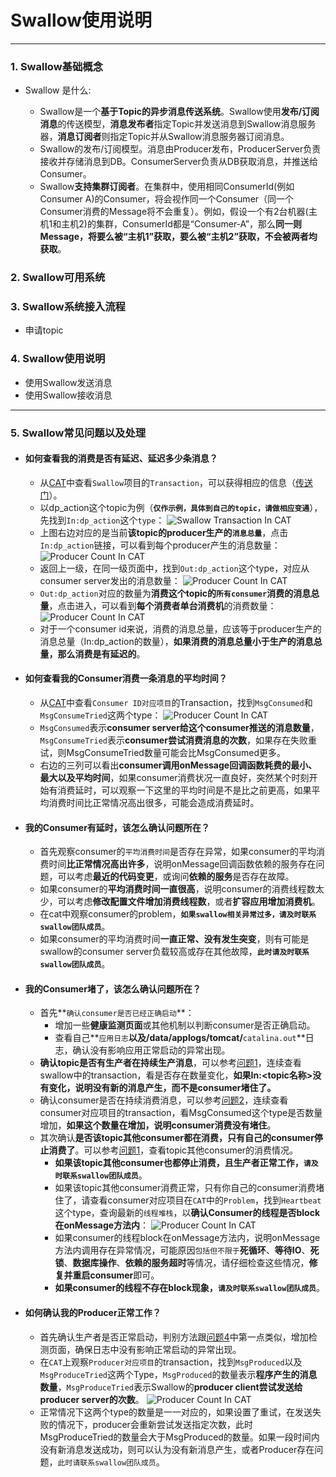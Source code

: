 # Swallow使用说明

* * * 

### 1. Swallow基础概念

* Swallow 是什么:

	* Swallow是一个**基于Topic的异步消息传送系统**。Swallow使用**发布/订阅消息**的传送模型，**消息发布者**指定Topic并发送消息到Swallow消息服务器，**消息订阅者**则指定Topic并从Swallow消息服务器订阅消息。
	* Swallow的发布/订阅模型。消息由Producer发布，ProducerServer负责接收并存储消息到DB。ConsumerServer负责从DB获取消息，并推送给Consumer。
	* Swallow**支持集群订阅者**。在集群中，使用相同ConsumerId(例如Consumer A)的Consumer，将会视作同一个Consumer（同一个Consumer消费的Message将不会重复）。例如，假设一个有2台机器(主机1和主机2)的集群，ConsumerId都是“Consumer-A”，那么**同一则Message，将要么被“主机1”获取，要么被“主机2”获取，不会被两者均获取**。

### 2. Swallow可用系统
### 3. Swallow系统接入流程

* 申请topic

### 4. Swallow使用说明

* 使用Swallow发送消息
* 使用Swallow接收消息

* * * 

### 5. Swallow常见问题以及处理

* #### <p id=“q1”>如何查看我的消费是否有延迟、延迟多少条消息？</p>
	* 从[CAT](http://cat.dp/)中查看`Swallow`项目的`Transaction`，可以获得相应的信息（[传送门](http://cat.dp/cat/r/t?op=view&domain=Swallow)）。
	* 以dp\_action这个topic为例（**`仅作示例，具体到自己的topic，请做相应变通`**），先找到`In:dp_action`这个`type`：
	![Swallow Transaction In CAT](http://code.dianpingoa.com/arch/swallow/raw/master/readme/1.png)
	* 上图右边对应的是当前**该topic的producer生产的`消息总量`**，点击`In:dp_action`链接，可以看到每个producer产生的消息数量：
	![Producer Count In CAT](http://code.dianpingoa.com/arch/swallow/raw/master/readme/2.png)
	* 返回上一级，在同一级页面中，找到`Out:dp_action`这个type，对应从consumer server发出的消息数量：
	![Producer Count In CAT](http://code.dianpingoa.com/arch/swallow/raw/master/readme/3.png)
	* `Out:dp_action`对应的数量为**消费这个topic的`所有consumer`消费的消息总量**，点击进入，可以看到**每个消费者单台消费机**的消费数量：
	![Producer Count In CAT](http://code.dianpingoa.com/arch/swallow/raw/master/readme/4.png)
	* 对于一个consumer id来说，消费的消息总量，应该等于producer生产的消息总量（In:dp\_action的数量），**如果消费的消息总量小于生产的消息总量，那么消费是有延迟的**。

* #### <p id=“q2”>如何查看我的Consumer消费一条消息的平均时间？</p>
	* 从[CAT](http://cat.dp/)中查看`Consumer ID对应项目`的Transaction，找到`MsgConsumed`和`MsgConsumeTried`这两个type：
	![Producer Count In CAT](http://code.dianpingoa.com/arch/swallow/raw/master/readme/5.png)
	* `MsgConsumed`表示**consumer server给这个consumer推送的消息数量**，`MsgConsumeTried`表示**consumer尝试消费消息的次数**，如果存在失败重试，则MsgConsumeTried数量可能会比MsgConsumed更多。
	* 右边的三列可以看出**consumer调用onMessage回调函数耗费的最小、最大以及平均时间**，如果consumer消费状况一直良好，突然某个时刻开始有消费延时，可以观察一下这里的平均时间是不是比之前更高，如果平均消费时间比正常情况高出很多，可能会造成消费延时。

* #### 我的Consumer有延时，该怎么确认问题所在？
	* 首先观察consumer的`平均消费时间`是否存在异常，如果consumer的平均消费时间**比正常情况高出许多**，说明onMessage回调函数依赖的服务存在问题，可以考虑**最近的代码变更**，或询问**依赖的服务**是否存在故障。
	* 如果consumer的**平均消费时间一直很高**，说明consumer的消费线程数太少，可以考虑**修改配置文件增加消费线程数**，或者**扩容应用增加消费机**。
	* 在cat中观察consumer的problem，**`如果swallow相关异常过多，请及时联系swallow团队成员`**。
	* 如果consumer的平均消费时间**一直正常、没有发生突变**，则有可能是swallow的consumer server负载较高或存在其他故障，**`此时请及时联系swallow团队成员`**。

* #### <p id=“q4”>我的Consumer堵了，该怎么确认问题所在？</p>
	* 首先**`确认consumer是否已经正确启动`**：
		* 增加一些**健康监测页面**或其他机制以判断consumer是否正确启动。
		* 查看自己**`应用日志`**以及/data/applogs/tomcat/**`catalina.out`**日志，确认没有影响应用正常启动的异常出现。
	* **确认topic是否有生产者在持续生产消息**，可以参考[问题1](#q1)，连续查看swallow中的transaction，看是否存在数量变化，**如果In:<topic名称>没有变化，说明没有新的消息产生，而不是consumer堵住了。**
	* 确认consumer是否在持续消费消息，可以参考[问题2](#q2)，连续查看consumer对应项目的transaction，看MsgConsumed这个type是否数量增加，**如果这个数量在增加，说明consumer消费没有堵住**。
	* 其次确认**是否该topic其他consumer都在消费，只有自己的consumer停止消费了**。可以参考[问题1](#q1)，查看topic其他consumer的消费情况。
		* **如果该topic其他consumer也都停止消费，且生产者正常工作，`请及时联系swallow团队成员`**。
		* 如果该topic其他consumer消费正常，只有你自己的consumer消费堵住了，请查看consumer对应项目在`CAT`中的`Problem`，找到`Heartbeat`这个type，查询最新的`线程堆栈`，以**确认Consumer的线程是否block在onMessage方法内**：
		![Producer Count In CAT](http://code.dianpingoa.com/arch/swallow/raw/master/readme/6.png)
		* 如果consumer的线程block在onMessage方法内，说明onMessage方法内调用存在异常情况，可能原因`包括但不限于`**死循环**、**等待IO**、**死锁**、**数据库操作**、**依赖的服务超时**等情况，请仔细检查这些情况，**修复并重启consumer**即可。
		* **如果consumer的线程不存在block现象，`请及时联系swallow团队成员`**。
* #### 如何确认我的Producer正常工作？
	* 首先确认生产者是否正常启动，判别方法跟[问题4](#q4)中第一点类似，增加检测页面，确保日志中没有影响正常启动的异常出现。
	* 在`CAT`上观察`Producer对应项目`的transaction，找到`MsgProduced`以及`MsgProduceTried`这两个Type，`MsgProduced`的数量表示**程序产生的消息数量**，`MsgProduceTried`表示Swallow的**producer client尝试发送给producer server的次数**。
	![Producer Count In CAT](http://code.dianpingoa.com/arch/swallow/raw/master/readme/7.png)
	* 正常情况下这两个type的数量是一一对应的，如果设置了重试，在发送失败的情况下，producer会重新尝试发送指定次数，此时MsgProduceTried的数量会大于MsgProduced的数量。如果一段时间内没有新消息发送成功，则可以认为没有新消息产生，或者Producer存在问题，`此时请联系swallow团队成员`。